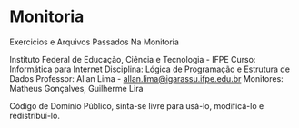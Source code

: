 # Monitoria

Exercicios e Arquivos Passados Na Monitoria

  Instituto Federal de Educação, Ciência e Tecnologia - IFPE
  Curso: Informática para Internet
  Disciplina: Lógica de Programação e Estrutura de Dados
  Professor: Allan Lima - allan.lima@igarassu.ifpe.edu.br
  Monitores:  Matheus Gonçalves, Guilherme Lira
 
  Código de Domínio Público, sinta-se livre para usá-lo, modificá-lo e redistribuí-lo.
